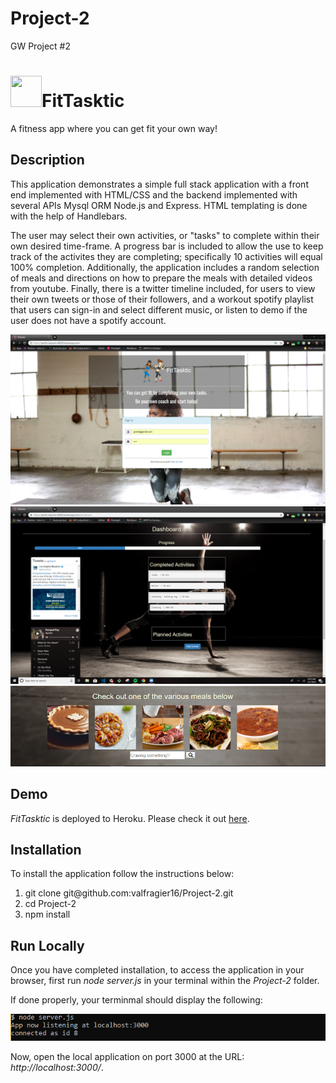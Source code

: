 # Project-2
GW Project #2

<h1><img src="http://www.zoommedia.com/uk-staging/wp-content/uploads/sites/18/2017/11/Untitled-2-1.png" style="height: 50px; width: 50px;font-size: 50px;">FitTasktic</h1>
A fitness app where you can get fit your own way!

<h2>Description</h2>
This application demonstrates a simple full stack application with a front end implemented with HTML/CSS and the backend implemented with several APIs Mysql ORM Node.js and Express. HTML templating is done with the help of Handlebars.

The user may select their own activities, or "tasks" to complete within their own desired time-frame. A progress bar is included to allow the use to keep track of the activites they are completing; specifically 10 activities will equal 100% completion. Additionally, the application includes a random selection of meals and directions on how to prepare the meals with detailed videos from youtube. Finally, there is a twitter timeline included, for users to view their own tweets or those of their followers, and a workout spotify playlist that users can sign-in and select different music, or listen to demo if the user does not have a spotify account.

<img src="public/assets/image/Capture.PNG">
<img src="public/assets/image/dashboard.PNG">
<img src="public/assets/image/meals.PNG">


<h2>Demo</h2>
<i>FitTasktic</i> is deployed to Heroku. Please check it out <a href="https://pacific-beyond-46928.herokuapp.com/">here</a>.

<h2>Installation</h2>
To install the application follow the instructions below:

<ol>
    <li>git clone git@github.com:valfragier16/Project-2.git</li>
    <li>cd Project-2</li>
    <li>npm install</li>
</ol>

<h2>Run Locally</h2>
Once you have completed installation, to access the application in your browser, first run <i>node server.js</i> in your terminal within the <i>Project-2</i> folder.

If done properly, your terminmal should display the following:

<img src="public/assets/image/node.PNG">

Now, open the local application on port 3000 at the URL: <i>http://localhost:3000/</i>.
